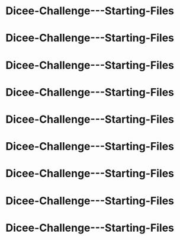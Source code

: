 # Dicee-Challenge---Starting-Files
# Dicee-Challenge---Starting-Files
# Dicee-Challenge---Starting-Files
# Dicee-Challenge---Starting-Files
# Dicee-Challenge---Starting-Files
# Dicee-Challenge---Starting-Files
# Dicee-Challenge---Starting-Files
# Dicee-Challenge---Starting-Files
# Dicee-Challenge---Starting-Files
